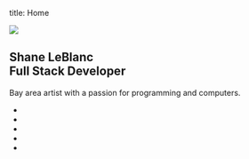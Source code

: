 title: Home

<div class="card">
    <div class="box">
        <div class="img">
            <img src="/static/img/shane_profile.png">
        </div>
        <h2>Shane LeBlanc<br><span>Full Stack Developer</span></h2>
        <p> Bay area artist with a passion for programming and computers.</p>
        <span>
            <ul>
                <li><a href="https://github.com/shaneleblanc"><i class="fab fa-github" title="GitHub"></i></a></li>
                <li><a href="https://www.linkedin.com/in/shane-leblanc"><i class="fab fa-linkedin" title="LinkedIn"></i></a></li>
                <li><a href="https://soundcloud.com/lucky-cloud"><i class="fab fa-soundcloud" title="SoundCloud"></i></a></li>
                <li><a href="https://www.facebook.com/shane.leblanc.359"><i class="fab fa-facebook" title="Facebook"></i></a></li>
                <li><a href="https://instagram.com/finallyshane"><i class="fab fa-instagram" title="Instagram"></i></a></li>
            </ul>
        </span>
    </div>
</div>
